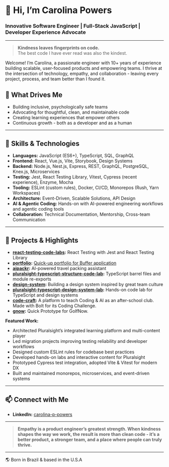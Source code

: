 # 👋 Hi, I’m Carolina Powers

### Innovative Software Engineer | Full-Stack JavaScript | Developer Experience Advocate

---

> **Kindness leaves fingerprints on code.**  
> The best code I have ever read was also the kindest.

Welcome! I’m Carolina, a passionate engineer with 10+ years of experience building scalable, user-focused products and empowering teams. I thrive at the intersection of technology, empathy, and collaboration - leaving every project, process, and team better than I found it.

## 🌱 What Drives Me

- Building inclusive, psychologically safe teams
- Advocating for thoughtful, clean, and maintainable code
- Creating learning experiences that empower others
- Continuous growth - both as a developer and as a human

---

## 🔧 Skills & Technologies

- **Languages:** JavaScript (ES6+), TypeScript, SQL, GraphQL
- **Frontend:** React, Vue.js, Vite, Storybook, Design Systems
- **Backend:** Node.js, Nest.js, Express, REST, GraphQL, PostgreSQL, Knex.js, Microservices
- **Testing:** Jest, React Testing Library, Vitest, Cypress (recent experience), Enzyme, Mocha
- **Tooling:** ESLint (custom rules), Docker, CI/CD, Monorepos (Rush, Yarn Workspaces)
- **Architecture:** Event-Driven, Scalable Solutions, API Design
- **AI & Agentic Coding:** Hands-on with AI-powered engineering workflows and agentic coding tools
- **Collaboration:** Technical Documentation, Mentorship, Cross-team Communication

---

## 🚀 Projects & Highlights

- **[react-testing-code-labs](https://github.com/carolinapowers/react-testing-code-labs):** React Testing with Jest and React Testing Library
- **[portfolio](https://github.com/carolinapowers/portfolio):** [Quick-up portfolio for Buffer application](https://carolinapowers-portfolio.vercel.app/)
- **[aipackr](https://github.com/carolinapowers/aipackr):** AI-powered travel packing assistant
- **[pluralsight-typescript-structure-code-lab](https://github.com/carolinapowers/pluralsight-typescript-structure-code-lab):** TypeScript barrel files and module re-exports
- **[design-system](https://github.com/carolinapowers/design-system):** Building a design system inspired by great team culture
- **[pluralsight-typescript-design-system-lab](https://github.com/carolinapowers/pluralsight-typescript-design-system-lab):** Hands-on code lab for TypeScript and design systems
- **[code-craft](https://github.com/carolinapowers/code-craft):** A platform to teach Coding & AI as an after-school club. Made with Bolt for its Coding Challenge.
- **[gnow](https://github.com/carolinapowers/gnow):** Quick Prototype for GolfNow.

**Featured Work:**  
- Architected Pluralsight’s integrated learning platform and multi-content player  
- Led migration projects improving testing reliability and developer workflows  
- Designed custom ESLint rules for codebase best practices  
- Developed hands-on labs and interactive content for Pluralsight  
- Prototyped Cypress test integration, adopted Vite & Vitest for modern DX  
- Built and maintained monorepos, microservices, and event-driven systems

---

## 📫 Connect with Me

- **LinkedIn:** [carolina-p-powers](https://www.linkedin.com/in/carolina-p-powers/)
<!-- Add personal website, Twitter, or other links as desired -->

---

> **Empathy is a product engineer’s greatest strength. When kindness shapes the way we work, the result is more than clean code - it’s a better product, a stronger team, and a place where people can truly thrive.**

---

🌎 Born in Brazil & based in the U.S.A
